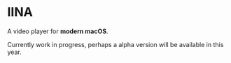 # IINA

A video player for **modern macOS**.

Currently work in progress, perhaps a alpha version will be available in this year.
